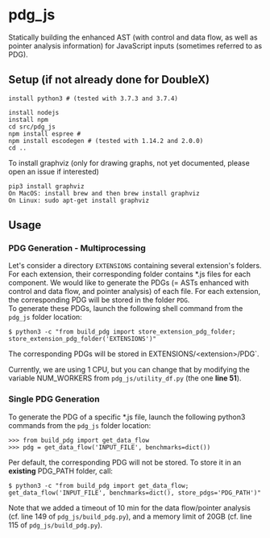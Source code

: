# pdg_js

Statically building the enhanced AST (with control and data flow, as well as pointer analysis information) for JavaScript inputs (sometimes referred to as PDG).


## Setup (if not already done for DoubleX)

```
install python3 # (tested with 3.7.3 and 3.7.4)

install nodejs
install npm
cd src/pdg_js
npm install espree # 
npm install escodegen # (tested with 1.14.2 and 2.0.0)
cd ..
```

To install graphviz (only for drawing graphs, not yet documented, please open an issue if interested)
```
pip3 install graphviz
On MacOS: install brew and then brew install graphviz
On Linux: sudo apt-get install graphviz
```

## Usage

### PDG Generation - Multiprocessing

Let's consider a directory `EXTENSIONS` containing several extension's folders. For each extension, their corresponding folder contains *.js files for each component. We would like to generate the PDGs (= ASTs enhanced with control and data flow, and pointer analysis) of each file. For each extension, the corresponding PDG will be stored in the folder `PDG`.  
To generate these PDGs, launch the following shell command from the `pdg_js` folder location:
```
$ python3 -c "from build_pdg import store_extension_pdg_folder; store_extension_pdg_folder('EXTENSIONS')"
```

The corresponding PDGs will be stored in EXTENSIONS/\<extension\>/PDG`.

Currently, we are using 1 CPU, but you can change that by modifying the variable NUM\_WORKERS from `pdg_js/utility_df.py` (the one **line 51**).


### Single PDG Generation

To generate the PDG of a specific *.js file, launch the following python3 commands from the `pdg_js` folder location:
```
>>> from build_pdg import get_data_flow
>>> pdg = get_data_flow('INPUT_FILE', benchmarks=dict())
```

Per default, the corresponding PDG will not be stored. To store it in an **existing** PDG\_PATH folder, call:
```
$ python3 -c "from build_pdg import get_data_flow; get_data_flow('INPUT_FILE', benchmarks=dict(), store_pdgs='PDG_PATH')"
```


Note that we added a timeout of 10 min for the data flow/pointer analysis (cf. line 149 of `pdg_js/build_pdg.py`), and a memory limit of 20GB (cf. line 115 of `pdg_js/build_pdg.py`).